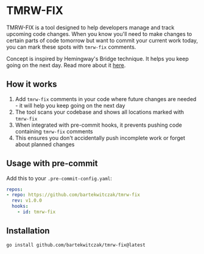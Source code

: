 # TMRW-FIX

TMRW-FIX is a tool designed to help developers manage and track upcoming code changes. When you know you'll need to make changes to certain parts of code tomorrow but want to commit your current work today, you can mark these spots with `tmrw-fix` comments.

Concept is inspired by Hemingway's Bridge technique. It helps you keep going on the next day. Read more about it [here](https://www.bartekwitczak.com/posts/hemingways-bridge).

## How it works

1. Add `tmrw-fix` comments in your code where future changes are needed - it will help you keep going on the next day
2. The tool scans your codebase and shows all locations marked with `tmrw-fix`
3. When integrated with pre-commit hooks, it prevents pushing code containing `tmrw-fix` comments
4. This ensures you don't accidentally push incomplete work or forget about planned changes

## Usage with pre-commit

Add this to your `.pre-commit-config.yaml`:

```yaml
repos:
- repo: https://github.com/bartekwitczak/tmrw-fix
  rev: v1.0.0
  hooks:
    - id: tmrw-fix
```

## Installation

```bash
go install github.com/bartekwitczak/tmrw-fix@latest
```